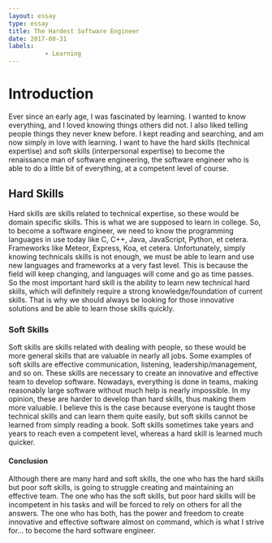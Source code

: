 ```yaml
---
layout: essay
type: essay
title: The Hardest Software Engineer
date: 2017-08-31
labels:
          - Learning
---
```

# Introduction

Ever since an early age, I was fascinated by learning. I wanted to know everything, and I loved knowing things others did 
not. I also liked telling people things they never knew before. I kept reading and searching, and am now simply in love with 
learning. I want to have the hard skills (technical expertise) and soft skills (interpersonal expertise) to become the 
renaissance man of software engineering, the software engineer who is able to do a little bit of everything, at a competent 
level of course.

## Hard Skills
Hard skills are skills related to technical expertise, so these would be domain specific skills. This is what we are 
supposed to learn in college. So, to become a software engineer, we need to know the programming languages in use today like 
C, C++, Java, JavaScript, Python, et cetera. Frameworks like Meteor, Express, Koa, et cetera. Unfortunately, simply knowing 
technicals skills is not enough, we must be able to learn and use new languages and frameworks at a very fast level. This is 
because the field will keep changing, and languages will come and go as time passes. So the most important hard skill is the 
ability to learn new technical hard skills, which will definitely require a strong knowledge/foundation of current skills. 
That is why we should always be looking for those innovative solutions and be able to learn those skills quickly.

### Soft Skills
Soft skills are skills related with dealing with people, so these would be more general skills that are valuable in nearly 
all jobs. Some examples of soft skills are effective communication, listening, leadership/management, and so on. These 
skills are necessary to create an innovative and effective team to develop software. Nowadays, everything is done in teams, 
making reasonably large software without much help is nearly impossible. In my opinion, these are harder to develop than 
hard skills, thus making them more valuable. I believe this is the case because everyone is taught those technical skills 
and can learn them quite easily, but soft skills cannot be learned from simply reading a book. Soft skills sometimes take 
years and years to reach even a competent level, whereas a hard skill is learned much quicker. 

#### Conclusion
Although there are many hard and soft skills, the one who has the hard skills but poor soft skills, is going to struggle 
creating and maintaining an effective team. The one who has the soft skills, but poor hard skills will be incompetent in his 
tasks and will be forced to rely on others for all the answers. The one who has both, has the power and freedom to create 
innovative and effective software almost on command, which is what I strive for… to become the hard software engineer.

